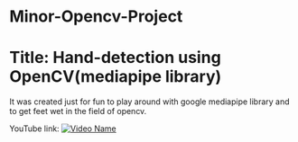 # Minor-Opencv-Project
# Title: Hand-detection using OpenCV(mediapipe library)

It was created just for fun to play around with google mediapipe library and to get feet wet in the field of opencv.

YouTube link: [![Video Name](https://example.com/thumbnail_image.png)](https://www.youtube.com/watch?v=mIOgdl4rl0E)



